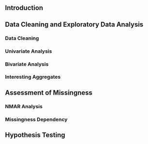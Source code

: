 ## Introduction 

## Data Cleaning and Exploratory Data Analysis
### Data Cleaning
### Univariate Analysis
### Bivariate Analysis
### Interesting Aggregates

## Assessment of Missingness 
### NMAR Analysis
### Missingness Dependency

## Hypothesis Testing

